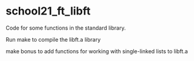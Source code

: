 # school21_ft_libft
Code for some functions in the standard library.

Run make to compile the libft.a library

make bonus to add functions for working with single-linked lists to libft.a
